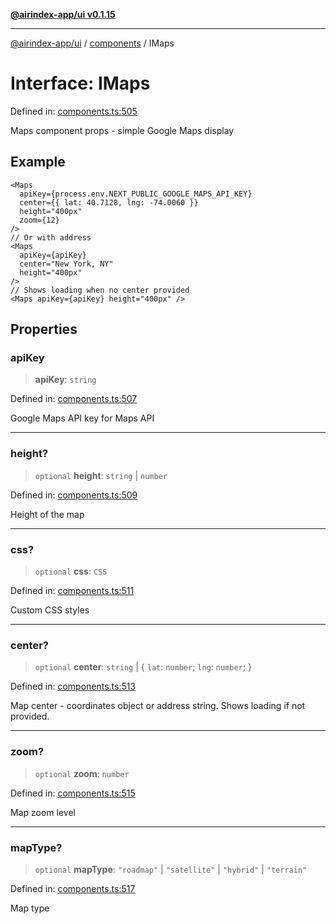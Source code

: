 [**@airindex-app/ui v0.1.15**](../../README.md)

***

[@airindex-app/ui](../../README.md) / [components](../README.md) / IMaps

# Interface: IMaps

Defined in: [components.ts:505](https://github.com/airindex-app/ui/blob/c7ea135614befbd5605b13569e79882284e03edb/src/types/components.ts#L505)

Maps component props - simple Google Maps display

## Example

```tsx
<Maps
  apiKey={process.env.NEXT_PUBLIC_GOOGLE_MAPS_API_KEY}
  center={{ lat: 40.7128, lng: -74.0060 }}
  height="400px"
  zoom={12}
/>
// Or with address
<Maps
  apiKey={apiKey}
  center="New York, NY"
  height="400px"
/>
// Shows loading when no center provided
<Maps apiKey={apiKey} height="400px" />
```

## Properties

### apiKey

> **apiKey**: `string`

Defined in: [components.ts:507](https://github.com/airindex-app/ui/blob/c7ea135614befbd5605b13569e79882284e03edb/src/types/components.ts#L507)

Google Maps API key for Maps API

***

### height?

> `optional` **height**: `string` \| `number`

Defined in: [components.ts:509](https://github.com/airindex-app/ui/blob/c7ea135614befbd5605b13569e79882284e03edb/src/types/components.ts#L509)

Height of the map

***

### css?

> `optional` **css**: `CSS`

Defined in: [components.ts:511](https://github.com/airindex-app/ui/blob/c7ea135614befbd5605b13569e79882284e03edb/src/types/components.ts#L511)

Custom CSS styles

***

### center?

> `optional` **center**: `string` \| \{ `lat`: `number`; `lng`: `number`; \}

Defined in: [components.ts:513](https://github.com/airindex-app/ui/blob/c7ea135614befbd5605b13569e79882284e03edb/src/types/components.ts#L513)

Map center - coordinates object or address string. Shows loading if not provided.

***

### zoom?

> `optional` **zoom**: `number`

Defined in: [components.ts:515](https://github.com/airindex-app/ui/blob/c7ea135614befbd5605b13569e79882284e03edb/src/types/components.ts#L515)

Map zoom level

***

### mapType?

> `optional` **mapType**: `"roadmap"` \| `"satellite"` \| `"hybrid"` \| `"terrain"`

Defined in: [components.ts:517](https://github.com/airindex-app/ui/blob/c7ea135614befbd5605b13569e79882284e03edb/src/types/components.ts#L517)

Map type
